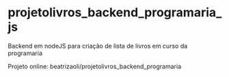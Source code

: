 # projetolivros_backend_programaria_js
Backend em nodeJS para criação de lista de livros em curso da programaria

Projeto online: beatrizaoli/projetolivros_backend_programaria 
